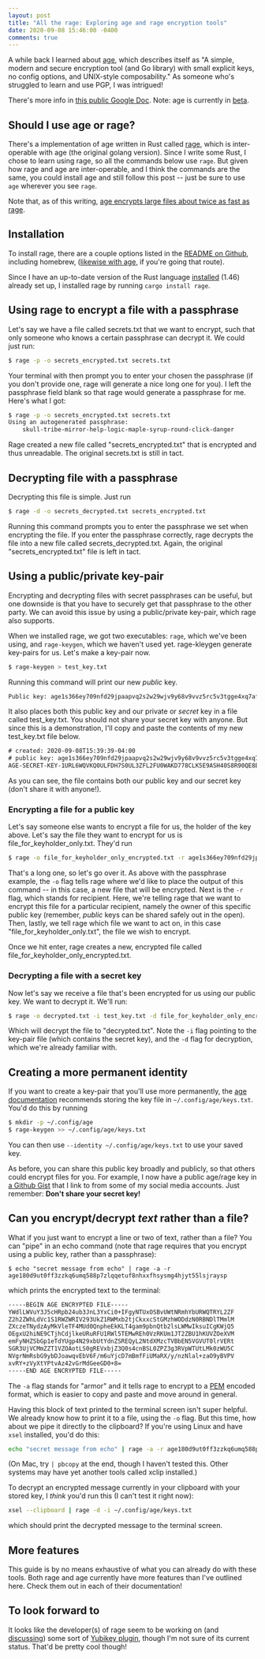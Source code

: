 ```yaml
---
layout: post
title: "All the rage: Exploring age and rage encryption tools"
date: 2020-09-08 15:46:00 -0400
comments: true
---
```


A while back I learned about [age](https://github.com/FiloSottile/age), which describes itself as "A simple, modern and secure encryption tool (and Go library) with small explicit keys, no config options, and UNIX-style composability." As someone who's struggled to learn and use PGP, I was intrigued! 

There's more info in [this public Google Doc](https://docs.google.com/document/d/11yHom20CrsuX8KQJXBBw04s80Unjv8zCg_A7sPAX_9Y/preview). Note: age is currently in [beta](https://github.com/FiloSottile/age/releases). 

## Should I use age or rage?

There's a implementation of age written in Rust called [rage](https://github.com/str4d/rage), which is inter-operable with age (the original golang version). Since I write some Rust, I chose to learn using rage, so all the commands below use `rage`. But given how rage and age are inter-operable, and I think the commands are the same, you could install age and still follow this post -- just be sure to use `age` wherever you see `rage`.

Note that, as of this writing, [age encrypts large files about twice as fast as rage](https://github.com/str4d/rage/issues/57). 

## Installation

To install rage, there are a couple options listed in the [README on Github](https://github.com/str4d/rage#installation), including homebrew, ([likewise with age](https://github.com/FiloSottile/age#installation), if you're going that route).

Since I have an up-to-date version of the Rust language [installed](https://www.rust-lang.org/tools/install) (1.46) already set up, I installed rage by running `cargo install rage`. 

## Using rage to encrypt a file with a passphrase 

Let's say we have a file called secrets.txt that we want to encrypt, such that only someone who knows a certain passphrase can decrypt it. We could just run:

```bash
$ rage -p -o secrets_encrypted.txt secrets.txt
```

Your terminal with then prompt you to enter your chosen the passphrase (if you don't provide one, rage will generate a nice long one for you). I left the passphrase field blank so that rage would generate a passphrase for me. Here's what I got:

```bash
$ rage -p -o secrets_encrypted.txt secrets.txt 
Using an autogenerated passphrase:
    skull-tribe-mirror-help-logic-maple-syrup-round-click-danger
```

Rage created a new file called "secrets_encrypted.txt" that is encrypted and thus unreadable. The original secrets.txt is still in tact. 

## Decrypting file with a passphrase

Decrypting this file is simple. Just run 

```bash
$ rage -d -o secrets_decrypted.txt secrets_encrypted.txt 
```

Running this command prompts you to enter the passphrase we set when encrypting the file. If you enter the passphrase correctly, rage decrypts the file into a new file called secrets_decrypted.txt. Again, the original "secrets_encrypted.txt" file is left in tact.

## Using a public/private key-pair

Encrypting and decrypting files with secret passphrases can be useful, but one downside is that you have to securely get that passphrase to the other party. We can avoid this issue by using a public/private key-pair, which rage also supports. 

When we installed rage, we got two executables: `rage`, which we've been using, and `rage-keygen`, which we haven't used yet. rage-kleygen generate key-pairs for us. Let's make a key-pair now.

```bash
$ rage-keygen > test_key.txt
```

Running this command will print our new _public_ key. 

```txt
Public key: age1s366ey709nfd29jpaapvq2s2w29wjv9y68v9vvz5rc5v3tgge4xq7afnej
```

It also places both this public key and our private or _secret_ key in a file called test_key.txt. You should not share your secret key with anyone. But since this is a demonstration, I'll copy and paste the contents of my new test_key.txt file below.

```txt
# created: 2020-09-08T15:39:39-04:00                                                                     
# public key: age1s366ey709nfd29jpaapvq2s2w29wjv9y68v9vvz5rc5v3tgge4xq7afnej                                         
AGE-SECRET-KEY-1URL6WQVKQ0ULFDH7S0UL3ZFL2FU0WAKD778CLK5E9ASH40S8R90QE8E20V
```

As you can see, the file contains both our public key and our secret key (don't share it with anyone!).

### Encrypting a file for a public key 

Let's say someone else wants to encrypt a file for us, the holder of the key above. Let's say the file they want to encrypt for us is file_for_keyholder_only.txt. They'd run 

```bash
$ rage -o file_for_keyholder_only_encrypted.txt -r age1s366ey709nfd29jpaapvq2s2w29wjv9y68v9vvz5rc5v3tgge4xq7afnej file_for_keyholder_only.txt
```

That's a long one, so let's go over it. As above with the passphrase example, the `-o` flag tells rage where we'd like to place the output of this command -- in this case, a new file that will be encrypted. Next is the `-r` flag, which stands for recipient. Here, we're telling rage that we want to encrypt this file for a particular recipient, namely the owner of this specific public key (remember, _public_ keys can be shared safely out in the open). Then, lastly, we tell rage which file we want to act on, in this case "file_for_keyholder_only.txt", the file we wish to encrypt.

Once we hit enter, rage creates a new, encrypted file called file_for_keyholder_only_encrypted.txt. 

### Decrypting a file with a secret key

Now let's say we receive a file that's been encrypted for us using our public key. We want to decrypt it. We'll run:

```bash
$ rage -o decrypted.txt -i test_key.txt -d file_for_keyholder_only_encrypted.txt
```

Which will decrypt the file to "decrypted.txt". Note the `-i` flag pointing to the key-pair file (which contains the secret key), and the `-d` flag for decryption, which we're already familiar with. 

## Creating a more permanent identity 

If you want to create a key-pair that you'll use more permanently, the [age documentation](https://docs.google.com/document/d/11yHom20CrsuX8KQJXBBw04s80Unjv8zCg_A7sPAX_9Y/preview) recommends storing the key file in `~/.config/age/keys.txt`. You'd do this by running 

```bash
$ mkdir -p ~/.config/age
$ rage-keygen >> ~/.config/age/keys.txt
```

<!-- This is also handy because rage will look to that location first for key-pairs when decrypting. This means you can just run `rage -d encrypted_file.txt` (without specifying a key-pair file with `-i` like we did above), and rage will use the key-pair located at `~/.config/age/keys.txt` as a default. -->

You can then use `--identity ~/.config/age/keys.txt` to use your saved key.

As before, you can share this public key broadly and publicly, so that others could encrypt files for you. For example, I now have a public age/rage key in [a Github Gist](https://gist.github.com/sts10/4a4e01021b3a5ad42e9b73e0abd7b7e3) that I link to from some of my social media accounts. Just remember: **Don't share your secret key!**

## Can you encrypt/decrypt _text_ rather than a file?

What if you just want to encrypt a line or two of text, rather than a file? You can "pipe" in an echo command (note that rage requires that you encrypt using a public key, rather than a passphrase):

```
$ echo "secret message from echo" | rage -a -r age180d9ut0ff3zzkq6umq588p7zlqqetuf8nhxxfhsysmg4hjyt55lsjraysp 
```

which prints the encrypted text to the terminal:

```txt
-----BEGIN AGE ENCRYPTED FILE-----
YWdlLWVuY3J5cHRpb24ub3JnL3YxCi0+IFgyNTUxOSBvUWtNRmhYbURWQTRYL2ZF
Z2h2ZWhLdVc1S1RWZWRIV293UkZ1RWMxb2tjCkxxcStGMzhWODdzN0RBNDlTMmlM
ZXczeTNydzAyMkVleTF4MUd0QnpheEkKLT4gam9pbnQtb2lsLWMwIksuICgKWjQ5
OEgxU2hiNE9CTjhCdjlkeURuRFU1RWl5TEMwREh0VzRKUm1JT2ZBU1hKUVZOeXVM
emFyNHZSbGp1eTdYUgp4N29xbUtYdnZSREQyL2NtdXMzcTVBbEN5VGVUT0lrVERt
SGR3UjVCMmZZT1VZOAotLS0gREVxbjZ3Q0s4cnBSL0ZPZ3g3RVpWTUtLMk0zWU5C
NVgrNmRsbG9ybDJoawqvEbV6F/m6uYjcD7mBmfFiUMaRX/y/nzNlal+zaO9yBVPV
xvRY+zVyXtYPtvAz42vGrMdGeeGD0+8=
-----END AGE ENCRYPTED FILE-----
```

The `-a` flag stands for "armor" and it tells rage to encrypt to a [PEM](https://en.wikipedia.org/wiki/Privacy-Enhanced_Mail) encoded format, which is easier to copy and paste and move around in general. 

Having this block of text printed to the terminal screen isn't super helpful. We already know how to print it to a file, using the `-o` flag. But this time, how about we pipe it directly to the clipboard? If you're using Linux and have `xsel` installed, you'd do this:

```bash
echo "secret message from echo" | rage -a -r age180d9ut0ff3zzkq6umq588p7zlqqetuf8nhxxfhsysmg4hjyt55lsjraysp | xsel --clipboard
```

(On Mac, try `| pbcopy` at the end, though I haven't tested this. Other systems may have yet another tools called xclip installed.)

To decrypt an encrypted message currently in your clipboard with your stored key, I _think_ you'd run this (I can't test it right now):

```bash
xsel --clipboard | rage -d -i ~/.config/age/keys.txt
```

which should print the decrypted message to the terminal screen.

## More features

This guide is by no means exhaustive of what you can already do with these tools. Both rage and age currently have more features than I've outlined here. Check them out in each of their documentation!

## To look forward to 

It looks like the developer(s) of rage seem to be working on (and [discussing](https://groups.google.com/forum/#!topic/age-dev/lKyzz61iphM)) some sort of [Yubikey plugin](https://github.com/str4d/age-plugin-yubikey/pull/1), though I'm not sure of its current status. That'd be pretty cool though!
